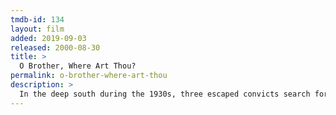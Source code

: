 ```yaml
---
tmdb-id: 134
layout: film
added: 2019-09-03
released: 2000-08-30
title: >
  O Brother, Where Art Thou?
permalink: o-brother-where-art-thou
description: >
  In the deep south during the 1930s, three escaped convicts search for hidden treasure while a relentless lawman pursues them. On their journey they come across many comical characters and incredible situations. Based upon Homer's 'Odyssey'.
---
```

